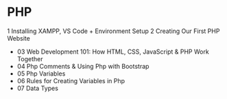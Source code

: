 # PHP

1 Installing XAMPP, VS Code + Environment Setup
2 Creating Our First PHP Website
- 03 Web Development 101: How HTML, CSS, JavaScript & PHP Work Together
- 04 Php Comments & Using Php with Bootstrap
- 05 Php Variables
- 06 Rules for Creating Variables in Php
- 07 Data Types
